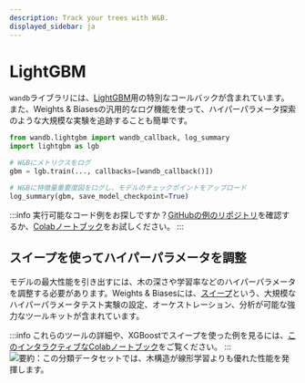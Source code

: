 ```yaml
---
description: Track your trees with W&B.
displayed_sidebar: ja
---
```


# LightGBM

`wandb`ライブラリには、[LightGBM](https://lightgbm.readthedocs.io/en/latest/)用の特別なコールバックが含まれています。また、Weights & Biasesの汎用的なログ機能を使って、ハイパーパラメータ探索のような大規模な実験を追跡することも簡単です。

```python
from wandb.lightgbm import wandb_callback, log_summary
import lightgbm as lgb

# W&Bにメトリクスをログ
gbm = lgb.train(..., callbacks=[wandb_callback()])

# W&Bに特徴量重要度図をログし、モデルのチェックポイントをアップロード
log_summary(gbm, save_model_checkpoint=True)
```

:::info
実行可能なコード例をお探しですか？[GitHubの例のリポジトリ](https://github.com/wandb/examples/tree/master/examples/boosting-algorithms)を確認するか、[Colabノートブック](https://colab.research.google.com/github/wandb/examples/blob/master/colabs/boosting/Simple\_LightGBM\_Integration.ipynb)をお試しください。
:::

## スイープを使ってハイパーパラメータを調整

モデルの最大性能を引き出すには、木の深さや学習率などのハイパーパラメータを調整する必要があります。Weights & Biasesには、[スイープ](../sweeps/)という、大規模なハイパーパラメータテスト実験の設定、オーケストレーション、分析が可能な強力なツールキットが含まれています。

:::info
これらのツールの詳細や、XGBoostでスイープを使った例を見るには、[このインタラクティブなColabノートブック](http://wandb.me/xgb-sweeps-colab)をご覧ください。
:::
![要約：この分類データセットでは、木構造が線形学習よりも優れた性能を発揮します。](/images/integrations/lightgbm_sweeps.png)
